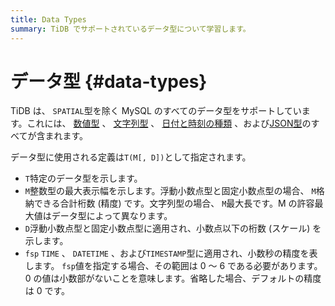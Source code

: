 ```yaml
---
title: Data Types
summary: TiDB でサポートされているデータ型について学習します。
---
```


# データ型 {#data-types}

TiDB は、 `SPATIAL`型を除く MySQL のすべてのデータ型をサポートしています。これには、 [数値型](/data-type-numeric.md) 、 [文字列型](/data-type-string.md) 、 [日付と時刻の種類](/data-type-date-and-time.md) 、および[JSON型](/data-type-json.md)のすべてが含まれます。

データ型に使用される定義は`T(M[, D])`として指定されます。

-   `T`特定のデータ型を示します。
-   `M`整数型の最大表示幅を示します。浮動小数点型と固定小数点型の場合、 `M`格納できる合計桁数 (精度) です。文字列型の場合、 `M`最大長です。M の許容最大値はデータ型によって異なります。
-   `D`浮動小数点型と固定小数点型に適用され、小数点以下の桁数 (スケール) を示します。
-   `fsp` `TIME` 、 `DATETIME` 、および`TIMESTAMP`型に適用され、小数秒の精度を表します。 `fsp`値を指定する場合、その範囲は 0 ～ 6 である必要があります。 0 の値は小数部がないことを意味します。省略した場合、デフォルトの精度は 0 です。
